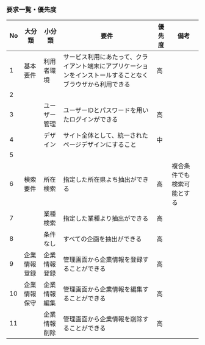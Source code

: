 ### 要求一覧・優先度

|No|大分類|小分類|要件|優先度|備考|
|--|------|------|---|------|----|
|1 |基本要件|利用者環境|サービス利用にあたって、クライアント端末にアプリケーションをインストールすることなくブラウザから利用できる|高||
|2 |      |      |    |     |    |
|3 ||ユーザー管理|ユーザーIDとパスワードを用いたログインができる|高||
|4||デザイン|サイト全体として、統一されたページデザインにすること|中||
|5 |      |      |    |      |    |
|6 |検索要件|所在検索|指定した所在県よち抽出ができる|高|複合条件でも検索可能とする|
|7 ||業種検索|指定した業種より抽出ができる|高||
|8 ||条件なし|すべての企画を抽出ができる|高||
|9 |企業情報登録|企業情報登録|管理画面から企業情報を登録することができる|高||
|10|企業情報保守|企業情報編集|管理画面から企業情報を編集することができる|高||
|11||企業情報削除|管理画面から企業情報を削除することができる|高||
